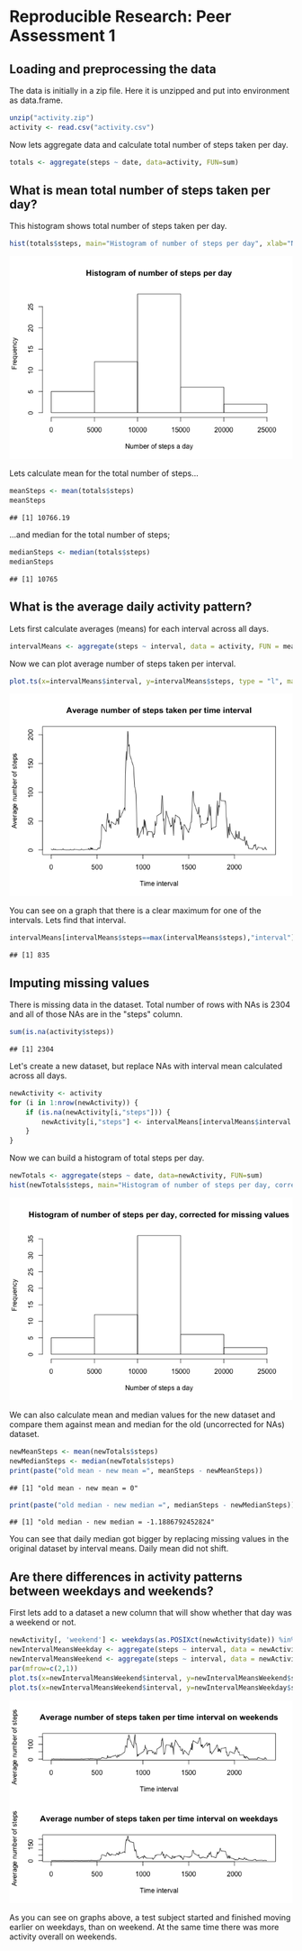 # Reproducible Research: Peer Assessment 1


## Loading and preprocessing the data
The data is initially in a zip file. Here it is unzipped and put into environment as data.frame.

```r
unzip("activity.zip")
activity <- read.csv("activity.csv")
```

Now lets aggregate data and calculate total number of steps taken per day.

```r
totals <- aggregate(steps ~ date, data=activity, FUN=sum)
```

## What is mean total number of steps taken per day?
This histogram shows total number of steps taken per day.

```r
hist(totals$steps, main="Histogram of number of steps per day", xlab="Number of steps a day")
```

![](./PA1_template_files/figure-html/unnamed-chunk-3-1.png) 

Lets calculate mean for the total number of steps...

```r
meanSteps <- mean(totals$steps)
meanSteps
```

```
## [1] 10766.19
```

...and median for the total number of steps;

```r
medianSteps <- median(totals$steps)
medianSteps
```

```
## [1] 10765
```

## What is the average daily activity pattern?
Lets first calculate averages (means) for each interval across all days.

```r
intervalMeans <- aggregate(steps ~ interval, data = activity, FUN = mean)
```

Now we can plot average number of steps taken per interval.

```r
plot.ts(x=intervalMeans$interval, y=intervalMeans$steps, type = "l", main="Average number of steps taken per time interval", xlab="Time interval", ylab="Average number of steps")
```

![](./PA1_template_files/figure-html/unnamed-chunk-7-1.png) 

You can see on a graph that there is a clear maximum for one of the intervals. Lets find that interval.

```r
intervalMeans[intervalMeans$steps==max(intervalMeans$steps),"interval"]
```

```
## [1] 835
```

## Imputing missing values
There is missing data in the dataset. Total number of rows with NAs is 2304 and all of those NAs are in the "steps" column.

```r
sum(is.na(activity$steps))
```

```
## [1] 2304
```

Let's create a new dataset, but replace NAs with interval mean calculated across all days.

```r
newActivity <- activity
for (i in 1:nrow(newActivity)) {
    if (is.na(newActivity[i,"steps"])) {
        newActivity[i,"steps"] <- intervalMeans[intervalMeans$interval == newActivity[i,"interval"],"steps"]
    }
}
```

Now we can build a histogram of total steps per day.

```r
newTotals <- aggregate(steps ~ date, data=newActivity, FUN=sum)
hist(newTotals$steps, main="Histogram of number of steps per day, corrected for missing values", xlab="Number of steps a day")
```

![](./PA1_template_files/figure-html/unnamed-chunk-11-1.png) 

We can also calculate mean and median values for the new dataset and compare them against mean and median for the old (uncorrected for NAs) dataset.

```r
newMeanSteps <- mean(newTotals$steps)
newMedianSteps <- median(newTotals$steps)
print(paste("old mean - new mean =", meanSteps - newMeanSteps))
```

```
## [1] "old mean - new mean = 0"
```

```r
print(paste("old median - new median =", medianSteps - newMedianSteps))
```

```
## [1] "old median - new median = -1.1886792452824"
```
You can see that daily median got bigger by replacing missing values in the original dataset by interval means. Daily mean did not shift.

## Are there differences in activity patterns between weekdays and weekends?
First lets add to a dataset a new column that will show whether that day was a weekend or not.

```r
newActivity[, 'weekend'] <- weekdays(as.POSIXct(newActivity$date)) %in% c('Saturday', 'Sunday')
newIntervalMeansWeekday <- aggregate(steps ~ interval, data = newActivity[newActivity$weekend == FALSE,], FUN = mean)
newIntervalMeansWeekend <- aggregate(steps ~ interval, data = newActivity[newActivity$weekend == TRUE,], FUN = mean)
par(mfrow=c(2,1))
plot.ts(x=newIntervalMeansWeekend$interval, y=newIntervalMeansWeekend$steps, type = "l", main="Average number of steps taken per time interval on weekends", xlab="Time interval", ylab="Average number of steps")
plot.ts(x=newIntervalMeansWeekend$interval, y=newIntervalMeansWeekday$steps, type = "l", main="Average number of steps taken per time interval on weekdays", xlab="Time interval", ylab="Average number of steps")
```

![](./PA1_template_files/figure-html/unnamed-chunk-13-1.png) 

As you can see on graphs above, a test subject started and finished moving earlier on weekdays, than on weekend. At the same time there was more activity overall on weekends.
